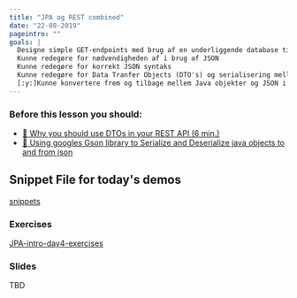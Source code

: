 ```yaml
---
title: "JPA og REST combined"
date: "22-08-2019"
pageintro: ""
goals: |
  Designe simple GET-endpoints med brug af en underliggende database tilgået via JPA
  Kunne redegøre for nødvendigheden af i brug af JSON
  Kunne redegøre for korrekt JSON syntaks
  Kunne redegøre for Data Tranfer Objects (DTO's) og serialisering mellem Java objekter og JSON
  [:y:]Kunne konvertere frem og tilbage mellem Java objekter og JSON i egen kode
---
```



### Before this lesson you should:
<!--BEGIN readings ##-->
- [:book: Why you should use DTOs in your REST API (6 min.)](https://cassiomolin.com/2016/03/23/why-you-should-use-dtos-in-your-rest-api/)
- [:book: Using googles Gson library to Serialize and Deserialize java objects to and from json](https://www.techiedelight.com/serialization-java-objects-google-gson-library/)
<!--END readings ##-->
          
## Snippet File for today's demos
[snippets](https://docs.google.com/document/d/1THjgzIuGR7uhldsVtGtw4T1GqtlMVXN9fHTNS1L_FwE/edit?usp=sharing)

 ### Exercises
 <!--BEGIN exercises ##-->
[JPA-intro-day4-exercises](https://docs.google.com/document/d/1c4uti7oLiipp1Sdny9Rwc1aOStfn9aasmWhhhzuTQS8/edit?usp=sharing)
<!--END exercises ##-->
          
 ### Slides
TBD